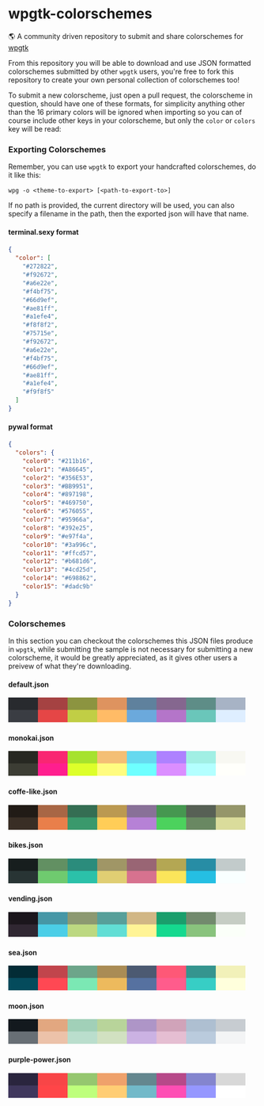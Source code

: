 # wpgtk-colorschemes
:earth_americas: A community driven repository to submit and share colorschemes for [wpgtk](https://github.com/deviantfero/wpgtk)

From this repository you will be able to download and use JSON formatted colorschemes submitted
by other `wpgtk` users, you're free to fork this repository to create your own personal collection
of colorschemes too!

To submit a new colorscheme, just open a pull request, the colorscheme in question, should have one
of these formats, for simplicity anything other than the 16 primary colors will be ignored when importing
so you can of course include other keys in your colorscheme, but only the `color` or `colors` key will be read:

### Exporting Colorschemes

Remember, you can use `wpgtk` to export your handcrafted colorschemes, do it like this:

```
wpg -o <theme-to-export> [<path-to-export-to>]
```

If no path is provided, the current directory will be used, 
you can also specify a filename in the path, then the exported json will have that name.

#### terminal.sexy format

```json
{
  "color": [
    "#272822",
    "#f92672",
    "#a6e22e",
    "#f4bf75",
    "#66d9ef",
    "#ae81ff",
    "#a1efe4",
    "#f8f8f2",
    "#75715e",
    "#f92672",
    "#a6e22e",
    "#f4bf75",
    "#66d9ef",
    "#ae81ff",
    "#a1efe4",
    "#f9f8f5"
  ]
}
```

#### pywal format

```json
{
  "colors": {
    "color0": "#211b16",
    "color1": "#A86645",
    "color2": "#356E53",
    "color3": "#BB9951",
    "color4": "#897198",
    "color5": "#469750",
    "color6": "#576055",
    "color7": "#95966a",
    "color8": "#392e25",
    "color9": "#e97f4a",
    "color10": "#3a996c",
    "color11": "#ffcd57",
    "color12": "#b681d6",
    "color13": "#4cd25d",
    "color14": "#698862",
    "color15": "#dadc9b"
  }
}
```

### Colorschemes

In this section you can checkout the colorschemes this JSON files produce in `wpgtk`, while submitting
the sample is not necessary for submitting a new colorscheme, it would be greatly appreciated, as it gives
other users a preivew of what they're downloading.

#### default.json
![default-sample](./samples/default-sample.png)

#### monokai.json
![monokai-sample](./samples/monokai-sample.png)

#### coffe-like.json
![coffe-like-sample](./samples/coffe-like-sample.png)

#### bikes.json
![bikes-sample](./samples/bikes-sample.png)

#### vending.json
![vending-sample](./samples/vending-sample.png)

#### sea.json
![sea-sample](./samples/sea-sample.png)

#### moon.json
![moon-sample](./samples/moon-sample.png)

#### purple-power.json
![moon-sample](./samples/purple-power.png)
